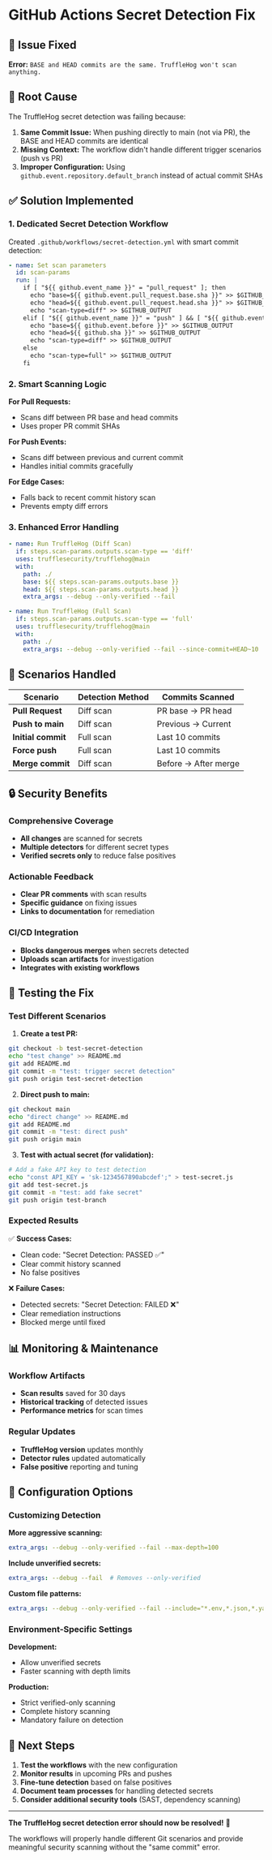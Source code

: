 # GitHub Actions Secret Detection Fix

## 🚨 Issue Fixed

**Error:** `BASE and HEAD commits are the same. TruffleHog won't scan anything.`

## 🔧 Root Cause

The TruffleHog secret detection was failing because:

1. **Same Commit Issue:** When pushing directly to main (not via PR), the BASE and HEAD commits are identical
2. **Missing Context:** The workflow didn't handle different trigger scenarios (push vs PR)
3. **Improper Configuration:** Using `github.event.repository.default_branch` instead of actual commit SHAs

## ✅ Solution Implemented

### 1. Dedicated Secret Detection Workflow

Created `.github/workflows/secret-detection.yml` with smart commit detection:

```yaml
- name: Set scan parameters
  id: scan-params
  run: |
    if [ "${{ github.event_name }}" = "pull_request" ]; then
      echo "base=${{ github.event.pull_request.base.sha }}" >> $GITHUB_OUTPUT
      echo "head=${{ github.event.pull_request.head.sha }}" >> $GITHUB_OUTPUT
      echo "scan-type=diff" >> $GITHUB_OUTPUT
    elif [ "${{ github.event_name }}" = "push" ] && [ "${{ github.event.before }}" != "0000000000000000000000000000000000000000" ]; then
      echo "base=${{ github.event.before }}" >> $GITHUB_OUTPUT
      echo "head=${{ github.sha }}" >> $GITHUB_OUTPUT
      echo "scan-type=diff" >> $GITHUB_OUTPUT
    else
      echo "scan-type=full" >> $GITHUB_OUTPUT
    fi
```

### 2. Smart Scanning Logic

**For Pull Requests:**
- Scans diff between PR base and head commits
- Uses proper PR commit SHAs

**For Push Events:**
- Scans diff between previous and current commit
- Handles initial commits gracefully

**For Edge Cases:**
- Falls back to recent commit history scan
- Prevents empty diff errors

### 3. Enhanced Error Handling

```yaml
- name: Run TruffleHog (Diff Scan)
  if: steps.scan-params.outputs.scan-type == 'diff'
  uses: trufflesecurity/trufflehog@main
  with:
    path: ./
    base: ${{ steps.scan-params.outputs.base }}
    head: ${{ steps.scan-params.outputs.head }}
    extra_args: --debug --only-verified --fail

- name: Run TruffleHog (Full Scan)
  if: steps.scan-params.outputs.scan-type == 'full'
  uses: trufflesecurity/trufflehog@main
  with:
    path: ./
    extra_args: --debug --only-verified --fail --since-commit=HEAD~10
```

## 🎯 Scenarios Handled

| Scenario | Detection Method | Commits Scanned |
|----------|------------------|-----------------|
| **Pull Request** | Diff scan | PR base → PR head |
| **Push to main** | Diff scan | Previous → Current |
| **Initial commit** | Full scan | Last 10 commits |
| **Force push** | Full scan | Last 10 commits |
| **Merge commit** | Diff scan | Before → After merge |

## 🔒 Security Benefits

### Comprehensive Coverage
- **All changes** are scanned for secrets
- **Multiple detectors** for different secret types
- **Verified secrets only** to reduce false positives

### Actionable Feedback
- **Clear PR comments** with scan results
- **Specific guidance** on fixing issues
- **Links to documentation** for remediation

### CI/CD Integration
- **Blocks dangerous merges** when secrets detected
- **Uploads scan artifacts** for investigation
- **Integrates with existing workflows**

## 🧪 Testing the Fix

### Test Different Scenarios

1. **Create a test PR:**
```bash
git checkout -b test-secret-detection
echo "test change" >> README.md
git add README.md
git commit -m "test: trigger secret detection"
git push origin test-secret-detection
```

2. **Direct push to main:**
```bash
git checkout main
echo "direct change" >> README.md
git add README.md
git commit -m "test: direct push"
git push origin main
```

3. **Test with actual secret (for validation):**
```bash
# Add a fake API key to test detection
echo "const API_KEY = 'sk-1234567890abcdef';" > test-secret.js
git add test-secret.js
git commit -m "test: add fake secret"
git push origin test-branch
```

### Expected Results

✅ **Success Cases:**
- Clean code: "Secret Detection: PASSED ✅"
- Clear commit history scanned
- No false positives

❌ **Failure Cases:**
- Detected secrets: "Secret Detection: FAILED ❌"
- Clear remediation instructions
- Blocked merge until fixed

## 📊 Monitoring & Maintenance

### Workflow Artifacts
- **Scan results** saved for 30 days
- **Historical tracking** of detected issues
- **Performance metrics** for scan times

### Regular Updates
- **TruffleHog version** updates monthly
- **Detector rules** updated automatically
- **False positive** reporting and tuning

## 🔧 Configuration Options

### Customizing Detection

**More aggressive scanning:**
```yaml
extra_args: --debug --only-verified --fail --max-depth=100
```

**Include unverified secrets:**
```yaml
extra_args: --debug --fail  # Removes --only-verified
```

**Custom file patterns:**
```yaml
extra_args: --debug --only-verified --fail --include="*.env,*.json,*.yaml"
```

### Environment-Specific Settings

**Development:**
- Allow unverified secrets
- Faster scanning with depth limits

**Production:**
- Strict verified-only scanning
- Complete history scanning
- Mandatory failure on detection

## 🚀 Next Steps

1. **Test the workflows** with the new configuration
2. **Monitor results** in upcoming PRs and pushes
3. **Fine-tune detection** based on false positives
4. **Document team processes** for handling detected secrets
5. **Consider additional security tools** (SAST, dependency scanning)

---

**The TruffleHog secret detection error should now be resolved!** 🎉

The workflows will properly handle different Git scenarios and provide meaningful security scanning without the "same commit" error.
